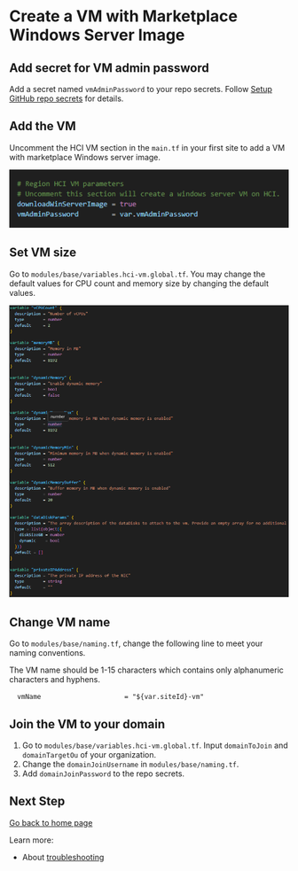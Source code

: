 # Create a VM with Marketplace Windows Server Image

## Add secret for VM admin password

Add a secret named `vmAdminPassword` to your repo secrets. Follow [Setup GitHub repo secrets](./Connect-Azure-Portal.md#setup-github-repo-secrets) for details.

## Add the VM

Uncomment the HCI VM section in the `main.tf` in your first site to add a VM with marketplace Windows server image.

![add-vm](./img/addVM.png)

## Set VM size

Go to `modules/base/variables.hci-vm.global.tf`. You may change the default values for CPU count and memory size by changing the default values.

![vm-size](./img/vmSize.png)

## Change VM name

Go to `modules/base/naming.tf`, change the following line to meet your naming conventions.

The VM name should be 1-15 characters which contains only alphanumeric characters and hyphens.

```
  vmName                     = "${var.siteId}-vm"
```

## Join the VM to your domain

1. Go to `modules/base/variables.hci-vm.global.tf`. Input `domainToJoin` and `domainTargetOu` of your organization.
2. Change the `domainJoinUsername` in `modules/base/naming.tf`.
3. Add `domainJoinPassword` to the repo secrets.

## Next Step

[Go back to home page](../README.md)

Learn more:

- About [troubleshooting](./TroubleShooting.md)

